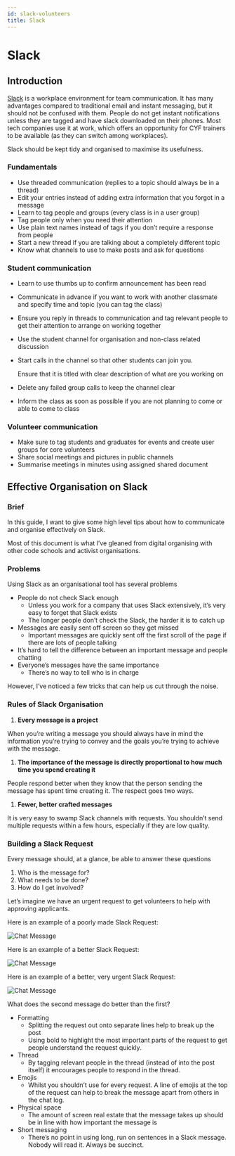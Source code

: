 ```yaml
---
id: slack-volunteers
title: Slack
---
```


# Slack

## Introduction

[Slack](https://slack.com/) is a workplace environment for team communication. It has many advantages compared to traditional email and instant messaging, but it should not be confused with them. People do not get instant notifications unless they are tagged and have slack downloaded on their phones. Most tech companies use it at work, which offers an opportunity for CYF trainers to be available \(as they can switch among workplaces\).

Slack should be kept tidy and organised to maximise its usefulness.

### Fundamentals

* Use threaded communication \(replies to a topic should always be in a thread\)
* Edit your entries instead of adding extra information that you forgot in a message
* Learn to tag people and groups \(every class is in a user group\)
* Tag people only when you need their attention
* Use plain text names instead of tags if you don’t require a response from people
* Start a new thread if you are talking about a completely different topic
* Know what channels to use to make posts and ask for questions

### Student communication

* Learn to use thumbs up to confirm announcement has been read
* Communicate in advance if you want to work with another classmate and specify time and topic \(you can tag the class\)
* Ensure you reply in threads to communication and tag relevant people to get their attention to arrange on working together
* Use the student channel for organisation and non-class related discussion
* Start calls in the channel so that other students can join you.

  Ensure that it is titled with clear description of what are you working on

* Delete any failed group calls to keep the channel clear
* Inform the class as soon as possible if you are not planning to come or able to come to class

### Volunteer communication

* Make sure to tag students and graduates for events and create user groups for core volunteers
* Share social meetings and pictures in public channels
* Summarise meetings in minutes using assigned shared document

## Effective Organisation on Slack

### Brief

In this guide, I want to give some high level tips about how to communicate and organise effectively on Slack.

Most of this document is what I’ve gleaned from digital organising with other code schools and activist organisations.

### Problems

Using Slack as an organisational tool has several problems

* People do not check Slack enough
  * Unless you work for a company that uses Slack extensively, it’s very easy to forget that Slack exists
  * The longer people don’t check the Slack, the harder it is to catch up
* Messages are easily sent off screen so they get missed
  * Important messages are quickly sent off the first scroll of the page if there are lots of people talking
* It’s hard to tell the difference between an important message and people chatting
* Everyone’s messages have the same importance
  * There’s no way to tell who is in charge

However, I’ve noticed a few tricks that can help us cut through the noise.

### Rules of Slack Organisation

1. **Every message is a project**

When you’re writing a message you should always have in mind the information you’re trying to convey and the goals you’re trying to achieve with the message.

1. **The importance of the message is directly proportional to how much time you spend creating it**

People respond better when they know that the person sending the message has spent time creating it. The respect goes two ways.

1. **Fewer, better crafted messages**

It is very easy to swamp Slack channels with requests. You shouldn’t send multiple requests within a few hours, especially if they are low quality.

### Building a Slack Request

Every message should, at a glance, be able to answer these questions

1. Who is the message for?
2. What needs to be done?
3. How do I get involved?

Let’s imagine we have an urgent request to get volunteers to help with approving applicants.

Here is an example of a poorly made Slack Request:

![Chat Message](https://github.com/CodeYourFuture/DocsV2/tree/e9aebc0f2d97ba4e65a510fcf287c1d11f6ee70d/organisation/assets/slack-org/image2.png)

Here is an example of a better Slack Request:

![Chat Message](https://github.com/CodeYourFuture/DocsV2/tree/e9aebc0f2d97ba4e65a510fcf287c1d11f6ee70d/organisation/assets/slack-org/image3.png)

Here is an example of a better, very urgent Slack Request:

![Chat Message](https://github.com/CodeYourFuture/DocsV2/tree/e9aebc0f2d97ba4e65a510fcf287c1d11f6ee70d/organisation/assets/slack-org/image4.png)

What does the second message do better than the first?

* Formatting
  * Splitting the request out onto separate lines help to break up the post
  * Using bold to highlight the most important parts of the request to get people understand the request quickly.
* Thread
  * By tagging relevant people in the thread \(instead of into the post itself\) it encourages people to respond in the thread.
* Emojis
  * Whilst you shouldn’t use for every request. A line of emojis at the top of the request can help to break the message apart from others in the chat log.
* Physical space
  * The amount of screen real estate that the message takes up should be in line with how important the message is
* Short messaging
  * There’s no point in using long, run on sentences in a Slack message. Nobody will read it. Always be succinct.


